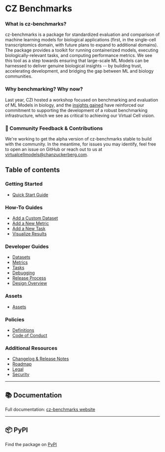 # CZ Benchmarks

### What is cz-benchmarks?
cz-benchmarks is a package for standardized evaluation and comparison of machine learning models for biological applications (first, in the single-cell transcriptomics domain, with future plans to expand to additional domains). The package provides a toolkit for running containerized models, executing biologically-relevant tasks, and computing performance metrics. We see this tool as a step towards ensuring that large-scale ML Models can be harnessed to deliver genuine biological insights -- by building trust, accelerating development, and bridging the gap between ML and biology communities.

### Why benchmarking? Why now?
Last year, CZI hosted a workshop focused on benchmarking and evaluation of ML Models in biology, and the [insights gained](https://virtualcellmodels.cziscience.com/micro-pub/benchmarking-workshop) have reinforced our commitment to supporting the development of a robust benchmarking infrastructure, which we see as critical to achieving our Virtual Cell vision.

### 💬 Community Feedback & Contributions
We're working to get the alpha version of cz-benchmarks stable to build with the community. In the meantime, for issues you may identify, feel free to open an issue on GitHub or reach out to us at [virtualcellmodels@chanzuckerberg.com](mailto:virtualcellmodels@chanzuckerberg.com).


## Table of contents

### Getting Started
- [Quick Start Guide](docs/source/quick_start.md)

### How-To Guides
- [Add a Custom Dataset](docs/source/how_to_guides/add_custom_dataset.md)
- [Add a New Metric](docs/source/how_to_guides/add_new_metric.md)
- [Add a New Task](docs/source/how_to_guides/add_new_task.md)
- [Visualize Results](docs/source/how_to_guides/visualize_results.md)

### Developer Guides
- [Datasets](docs/source/developer_guides/datasets.md)
- [Metrics](docs/source/developer_guides/metrics.md)
- [Tasks](docs/source/developer_guides/tasks.md)
- [Debugging](docs/source/developer_guides/debugging.md)
- [Release Process](docs/source/developer_guides/release_process.md)
- [Design Overview](docs/source/developer_guides/design_overview.rst)

### Assets
- [Assets](docs/source/assets.md)

### Policies
- [Definitions](docs/source/policy/definitions.md)
- [Code of Conduct](CODE_OF_CONDUCT.md)

### Additional Resources
- [Changelog & Release Notes](CHANGELOG.md)
- [Roadmap](docs/source/roadmap.md)
- [Legal](LICENSE.md)
- [Security](SECURITY.md)

---

## 📚 Documentation

Full documentation: [cz-benchmarks website](https://chanzuckerberg.github.io/cz-benchmarks/)

---

## 📦 PyPI

Find the package on [PyPI](https://pypi.org/project/cz-benchmarks/)